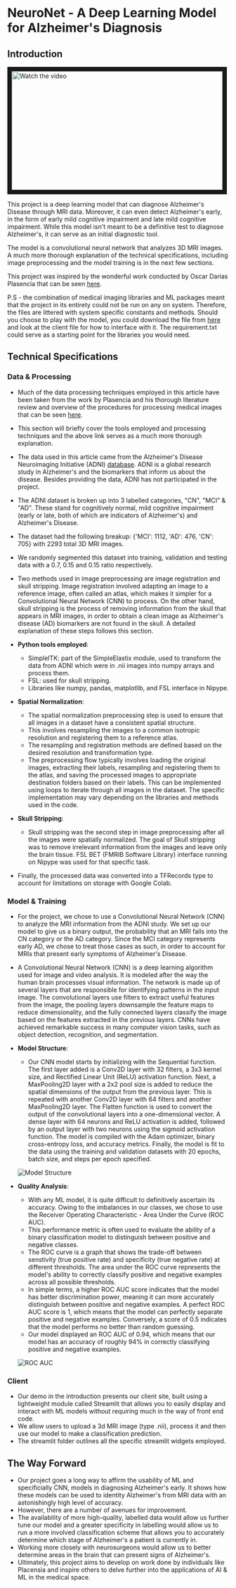 # NeuroNet - A Deep Learning Model for Alzheimer's Diagnosis 

## Introduction

<a href="http://www.youtube.com/watch?feature=player_embedded&v=2NbneOf9Md4" target="_blank">
 <img src="http://img.youtube.com/vi/2NbneOf9Md4/mqdefault.jpg" alt="Watch the video" width="480" height="270" border="10" />
</a>

This project is a deep learning model that can diagnose Alzheimer's Disease through MRI data. Moreover, it can even detect Alzheimer's early, in the form of early mild cognitive impairment and late mild cognitive impairment. While this model isn't meant to be a definitive test to diagnose Alzheimer's, it can serve as an initial diagnostic tool. 

The model is a convolutional neural network that analyzes 3D MRI images. A much more thorough explanation of the technical specifications, including image preprocessing and the model training is in the next few sections.

This project was inspired by the wonderful work conducted by Oscar Darias Plasencia that can be seen [here](https://towardsdatascience.com/alzheimer-diagnosis-with-deep-learning-a-survey-265406fa542a). 

P.S - the combination of medical imaging libraries and ML packages meant that the project in its entirety could not be run on any on system. Therefore, the files are littered with system specific constants and methods. Should you choose to play with the model, you could download the file from [here](https://drive.google.com/file/d/1KPfZXW8-9cdQqYKw4PNOimw4P23CXg1Y/view?usp=sharing) and look at the client file for how to interface with it. The requirement.txt could serve as a starting point for the libraries you would need.

## Technical Specifications

### Data & Processing

- Much of the data processing techniques employed in this article have been taken from the work by Plasencia and his thorough literature review and overview of the procedures for processing medical images that can be seen [here](https://towardsdatascience.com/alzheimer-diagnosis-with-deep-learning-data-preprocessing-4521d6e6ebeb). 
- This section will briefly cover the tools employed and processing techniques and the above link serves as a much more thorough explanation.  
- The data used in this article came from the Alzheimer's Disease Neuroimaging Initiative (ADNI) [database](https://adni.loni.usc.edu/study-design/). ADNI is a global research study in Alzheimer's and the biomarkers that inform us about the disease. Besides providing the data, ADNI has not participated in the project. 
- The ADNI dataset is broken up into 3 labelled categories, "CN", "MCI" & "AD". These stand for cognitively normal, mild cognitive impairment (early or late, both of which are indicators of Alzheimer's) and Alzheimer's Disease.
- The dataset had the following breakup:
{'MCI': 1112, 'AD': 476, 'CN': 705} with 2293 total 3D MRI images. 
- We randomly segmented this dataset into training, validation and testing data with a 0.7, 0.15 and 0.15 ratio respectively.
- Two methods used in image preprocessing are image registration and skull stripping. Image registration involved adapting an image to a reference image, often called an atlas, which makes it simpler for a Convolutional Neural Network (CNN) to process. On the other hand, skull stripping is the process of removing information from the skull that appears in MRI images, in order to obtain a clean image as Alzheimer's disease (AD) biomarkers are not found in the skull. A detailed explanation of these steps follows this section. 
- **Python tools employed**: 
    - SimpleITK: part of the SimpleElastix module, used to transform the data from ADNI which were in .nii images into numpy arrays and process them.
    - FSL: used for skull stripping.
    - Libraries like numpy, pandas, matplotlib, and FSL interface in Nipype. 
- **Spatial Normalization**:
    - The spatial normalization preprocessing step is used to ensure that all images in a dataset have a consistent spatial structure.
    - This involves resampling the images to a common isotropic resolution and registering them to a reference atlas. 
    - The resampling and registration methods are defined based on the desired resolution and transformation type.
    - The preprocessing flow typically involves loading the original images, extracting their labels, resampling and registering them to the atlas, and saving the processed images to appropriate destination folders based on their labels. This can be implemented using loops to iterate through all images in the dataset. The specific implementation may vary depending on the libraries and methods used in the code.
- **Skull Stripping**:
    - Skull stripping was the second step in image preprocessing after all the images were spatially normalized. The goal of Skull stripping was to remove irrelevant information from the images and leave only the brain tissue. FSL BET (FMRIB Software Library) interface running on Nipype was used for that specific task. 

- Finally, the processed data was converted into a TFRecords type to account for limitations on storage with Google Colab.

### Model & Training

- For the project, we chose to use a Convolutional Neural Network (CNN) to analyze the MRI information from the ADNI study. We set up our model to give us a binary output, the probability that an MRI falls into the CN category or the AD category. Since the MCI category represents early AD, we chose to treat those cases as such, in order to account for MRIs that present early symptoms of Alzheimer's Disease.
- A Convolutional Neural Network (CNN) is a deep learning algorithm used for image and video analysis. It is modeled after the way the human brain processes visual information. The network is made up of several layers that are responsible for identifying patterns in the input image. The convolutional layers use filters to extract useful features from the image, the pooling layers downsample the feature maps to reduce dimensionality, and the fully connected layers classify the image based on the features extracted in the previous layers. CNNs have achieved remarkable success in many computer vision tasks, such as object detection, recognition, and segmentation.
- **Model Structure**:
    - Our CNN model starts by initializing with the Sequential function. The first layer added is a Conv2D layer with 32 filters, a 3x3 kernel size, and Rectified Linear Unit (ReLU) activation function. Next, a MaxPooling2D layer with a 2x2 pool size is added to reduce the spatial dimensions of the output from the previous layer. This is repeated with another Conv2D layer with 64 filters and another MaxPooling2D layer. The Flatten function is used to convert the output of the convolutional layers into a one-dimensional vector. A dense layer with 64 neurons and ReLU activation is added, followed by an output layer with two neurons using the sigmoid activation function. The model is compiled with the Adam optimizer, binary cross-entropy loss, and accuracy metrics. Finally, the model is fit to the data using the training and validation datasets with 20 epochs, batch size, and steps per epoch specified.

    ![Model Structure](https://github.com/srsavas42/IE3_ML/blob/main/resources/model.png)

- **Quality Analysis**:
    - With any ML model, it is quite difficult to definitively ascertain its accuracy. Owing to the imbalances in our classes, we chose to use the Receiver Operating Characteristic - Area Under the Curve (ROC AUC). 
    - This performance metric is often used to evaluate the ability of a binary classification model to distinguish between positive and negative classes. 
    - The ROC curve is a graph that shows the trade-off between senstivity (true positive rate) and specificity (true negative rate) at different thresholds. The area under the ROC curve represents the model's ability to correctly classify positive and negative examples across all possible thresholds.
    - In simple terms, a higher ROC AUC score indicates that the model has better discrimination power, meaning it can more accurately distinguish between positive and negative examples. A perfect ROC AUC score is 1, which means that the model can perfectly separate positive and negative examples. Conversely, a score of 0.5 indicates that the model performs no better than random guessing.
    - Our model displayed an ROC AUC of 0.94, which means that our model has an accuracy of roughly 94% in correctly classifying positive and negative examples. 

    ![ROC AUC](https://github.com/srsavas42/IE3_ML/blob/main/resources/roc_auc.png)

### Client

- Our demo in the introduction presents our client site, built using a lightweight module called Streamlit that allows you to easily display and interact with ML models without requiring much in the way of front end code.
- We allow users to upload a 3d MRI image (type .nii), process it and then use our model to make a classification prediction.
- The streamlit folder outlines all the specific streamlit widgets employed.

## The Way Forward

- Our project goes a long way to affirm the usability of ML and specificially CNN, models in diagnosing Alzheimer's early. It shows how these models can be used to identity Alzheimer's from MRI data with an astonishingly high level of accuracy. 
- However, there are a number of avenues for improvement. 
- The availability of more high-quality, labelled data would allow us further tune our model and a greater specificity in labelling would allow us to run a more involved classification scheme that allows you to accurately determine which stage of Alzheimer's a patient is currently in. 
- Working more closely with neurosurgeons would allow us to better determine areas in the brain that can present signs of Alzheimer's. 
- Ultimately, this project aims to develop on work done by individuals like Placensia and inspire others to delve further into the applications of AI & ML in the medical space.